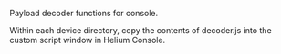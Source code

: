 Payload decoder functions for console.

Within each device directory, copy the contents of decoder.js into the custom script window in Helium Console.
